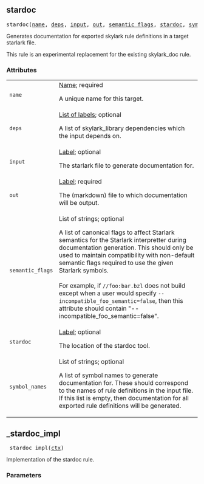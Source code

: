 <a name="#stardoc"></a>
## stardoc

<pre>
stardoc(<a href="#stardoc-name">name</a>, <a href="#stardoc-deps">deps</a>, <a href="#stardoc-input">input</a>, <a href="#stardoc-out">out</a>, <a href="#stardoc-semantic_flags">semantic_flags</a>, <a href="#stardoc-stardoc">stardoc</a>, <a href="#stardoc-symbol_names">symbol_names</a>)
</pre>


Generates documentation for exported skylark rule definitions in a target starlark file.

This rule is an experimental replacement for the existing skylark_doc rule.


### Attributes

<table class="params-table">
  <colgroup>
    <col class="col-param" />
    <col class="col-description" />
  </colgroup>
  <tbody>
    <tr id="stardoc-name">
      <td><code>name</code></td>
      <td>
        <a href="https://bazel.build/docs/build-ref.html#name">Name</a>; required
        <p>
          A unique name for this target.
        </p>
      </td>
    </tr>
    <tr id="stardoc-deps">
      <td><code>deps</code></td>
      <td>
        <a href="https://bazel.build/docs/build-ref.html#labels">List of labels</a>; optional
        <p>
          A list of skylark_library dependencies which the input depends on.
        </p>
      </td>
    </tr>
    <tr id="stardoc-input">
      <td><code>input</code></td>
      <td>
        <a href="https://bazel.build/docs/build-ref.html#labels">Label</a>; optional
        <p>
          The starlark file to generate documentation for.
        </p>
      </td>
    </tr>
    <tr id="stardoc-out">
      <td><code>out</code></td>
      <td>
        <a href="https://bazel.build/docs/build-ref.html#labels">Label</a>; required
        <p>
          The (markdown) file to which documentation will be output.
        </p>
      </td>
    </tr>
    <tr id="stardoc-semantic_flags">
      <td><code>semantic_flags</code></td>
      <td>
        List of strings; optional
        <p>
          A list of canonical flags to affect Starlark semantics for the Starlark interpretter
during documentation generation. This should only be used to maintain compatibility with
non-default semantic flags required to use the given Starlark symbols.
<br><br>For example, if <code>//foo:bar.bzl</code> does not build except when a user would specify
<code>--incompatible_foo_semantic=false</code>, then this attribute should contain
"--incompatible_foo_semantic=false".
        </p>
      </td>
    </tr>
    <tr id="stardoc-stardoc">
      <td><code>stardoc</code></td>
      <td>
        <a href="https://bazel.build/docs/build-ref.html#labels">Label</a>; optional
        <p>
          The location of the stardoc tool.
        </p>
      </td>
    </tr>
    <tr id="stardoc-symbol_names">
      <td><code>symbol_names</code></td>
      <td>
        List of strings; optional
        <p>
          A list of symbol names to generate documentation for. These should correspond to
the names of rule definitions in the input file. If this list is empty, then
documentation for all exported rule definitions will be generated.
        </p>
      </td>
    </tr>
  </tbody>
</table>


## _stardoc_impl

<pre>
_stardoc_impl(<a href="#_stardoc_impl-ctx">ctx</a>)
</pre>

Implementation of the stardoc rule.

### Parameters

<table class="params-table">
  <colgroup>
    <col class="col-param" />
    <col class="col-description" />
  </colgroup>
  <tbody>
    <tr id="_stardoc_impl-ctx>
      <td><code>ctx</code></td>
      <td>
        required.
      </td>
    </tr>
  </tbody>
</table>


